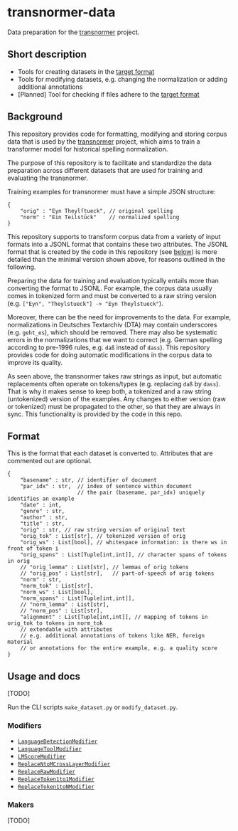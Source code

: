 # transnormer-data

Data preparation for the [transnormer](https://github.com/ybracke/transnormer) project.

## Short description

* Tools for creating datasets in the [target format](#Format)
* Tools for modifying datasets, e.g. changing the normalization or adding additional annotations
* [Planned] Tool for checking if files adhere to the [target format](#Format)

## Background

This repository provides code for formatting, modifying and storing corpus data that is used by the [transnormer](https://github.com/ybracke/transnormer) project, which aims to train a transformer model for historical spelling normalization.

The purpose of this repository is to facilitate and standardize the data preparation across different datasets that are used for training and evaluating the transnormer.

Training examples for transnormer must have a simple JSON structure:
```jsonc
{
    "orig" : "Eyn Theylſtueck", // original spelling
    "norm" : "Ein Teilstück"    // normalized spelling
}
```
This repository supports to transform corpus data from a variety of input formats into a JSONL format that contains these two attributes. The JSONL format that is created by the code in this repository (see [below](#Format)) is more detailed than the minimal version shown above, for reasons outlined in the following.

Preparing the data for training and evaluation typically entails more than converting the format to JSONL. For example, the corpus data usually comes in tokenized form and must be converted to a raw string version (e.g. `["Eyn", "Theylstueck"] -> "Eyn Theylstueck"`).

Moreover, there can be the need for improvements to the data. For example, normalizations in Deutsches Textarchiv (DTA) may contain underscores (e.g. `geht_es`), which should be removed. There may also be systematic errors in the normalizations that we want to correct (e.g. German spelling according to pre-1996 rules, e.g. `daß` instead of `dass`). This repository provides code for doing automatic modifications in the corpus data to improve its quality.

As seen above, the transnormer takes raw strings as input, but automatic replacements often operate on tokens/types (e.g. replacing `daß` by `dass`). That is why it makes sense to keep both, a tokenized and a raw string (untokenized) version of the examples. Any changes to either version (raw or tokenized) must be propagated to the other, so that they are always in sync. This functionality is provided by the code in this repo.

## Format

This is the format that each dataset is converted to. Attributes that are commented out are optional.

```jsonc
{
    "basename" : str, // identifier of document
    "par_idx" : str,  // index of sentence within document
                      // the pair (basename, par_idx) uniquely identifies an example
    "date" : int,
    "genre" : str,
    "author" : str,
    "title" : str,
    "orig" : str, // raw string version of original text
    "orig_tok" : List[str], // tokenized version of orig
    "orig_ws" : List[bool], // whitespace information: is there ws in front of token i
    "orig_spans" : List[Tuple[int,int]], // character spans of tokens in orig
    // "orig_lemma" : List[str], // lemmas of orig tokens
    // "orig_pos" : List[str],   // part-of-speech of orig tokens
    "norm" : str,
    "norm_tok" : List[str],
    "norm_ws" : List[bool],
    "norm_spans" : List[Tuple[int,int]],
    // "norm_lemma" : List[str],
    // "norm_pos" : List[str],
    "alignment" : List[Tuple[int,int]], // mapping of tokens in orig_tok to tokens in norm_tok
    // extendable with attributes
    // e.g. additional annotations of tokens like NER, foreign material
    // or annotations for the entire example, e.g. a quality score
}
```

## Usage and docs

[TODO]

Run the CLI scripts `make_dataset.py` or `modify_dataset.py`.

### Modifiers

* [`LanguageDetectionModifier`](docs/modifiers/language_detection_modifier.md)
* [`LanguageToolModifier`](docs/modifiers/language_tool_modifier.md)
* [`LMScoreModifier`](docs/modifiers/lm_score_modifier.md)
* [`ReplaceNtoMCrossLayerModifier`](docs/modifiers/replace_ntom_cross_layer_modifier.md)
* [`ReplaceRawModifier`](docs/modifiers/replace_raw_modifier.md)
* [`ReplaceToken1to1Modifier`](docs/modifiers/replace_token_1to1_modifier.md)
* [`ReplaceToken1toNModifier`](docs/modifiers/replace_token_1ton_modifier.md)

### Makers

[TODO]
